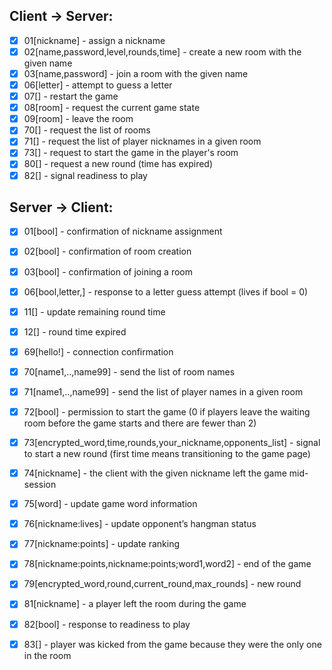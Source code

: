## Client -> Server:

- [x] 01\[nickname] - assign a nickname
- [x] 02\[name,password,level,rounds,time] - create a new room with the given name
- [x] 03\[name,password] - join a room with the given name
- [x] 06\[letter] - attempt to guess a letter
- [x] 07\[] - restart the game
- [x] 08\[room] - request the current game state
- [x] 09\[room] - leave the room
- [x] 70\[] - request the list of rooms
- [x] 71\[] - request the list of player nicknames in a given room
- [x] 73\[] - request to start the game in the player's room
- [x] 80\[] - request a new round (time has expired)
- [x] 82\[] - signal readiness to play

## Server -> Client:
- [x] 01\[bool] - confirmation of nickname assignment
- [x] 02\[bool] - confirmation of room creation
- [x] 03\[bool] - confirmation of joining a room
- [x] 06\[bool,letter,<lives>] - response to a letter guess attempt (lives if bool = 0)
- [x] 11\[] - update remaining round time
- [x] 12\[] - round time expired
- [x] 69\[hello!] - connection confirmation
- [x] 70\[name1,..,name99] - send the list of room names
- [x] 71\[name1,..,name99] - send the list of player names in a given room
- [x] 72\[bool] - permission to start the game (0 if players leave the waiting room before the game starts and there are fewer than 2)
- [x] 73\[encrypted_word,time,rounds,your_nickname,opponents_list] - signal to start a new round (first time means transitioning to the game page)
- [x] 74\[nickname] - the client with the given nickname left the game mid-session
- [x] 75\[word] - update game word information
- [x] 76\[nickname:lives] - update opponent’s hangman status
- [x] 77\[nickname:points] - update ranking
- [x] 78\[nickname:points,nickname:points;word1,word2] - end of the game
- [x] 79\[encrypted_word,round,current_round,max_rounds] - new round
- [x] 81\[nickname] - a player left the room during the game
- [x] 82\[bool] - response to readiness to play
- [x] 83\[] - player was kicked from the game because they were the only one in the room
 
